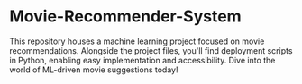 # Movie-Recommender-System
This repository houses a machine learning project focused on movie recommendations. Alongside the project files, you'll find deployment scripts in Python, enabling easy implementation and accessibility. Dive into the world of ML-driven movie suggestions today!
